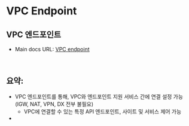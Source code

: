 # VPC Endpoint

## VPC 엔드포인트

- Main docs URL: [VPC endpoint](https://docs.aws.amazon.com/ko_kr/vpc/latest/privatelink/vpc-endpoints.html)

<br>

## 요약:

- VPC 엔드포인트를 통해, VPC와 엔드포인트 지원 서비스 간에 연결 설정 가능 (IGW, NAT, VPN, DX 전부 불필요)
  - VPC에 연결할 수 있는 특정 API 엔드포인트, 사이트 및 서비스 제어 가능
- 